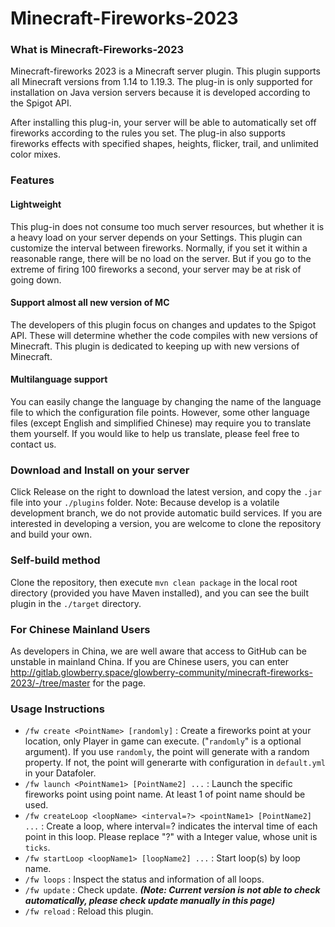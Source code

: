 # Minecraft-Fireworks-2023
### What is Minecraft-Fireworks-2023
Minecraft-fireworks 2023 is a Minecraft server plugin. This plugin supports all Minecraft versions from 1.14 to 1.19.3. The plug-in is only supported for installation on Java version servers because it is developed according to the Spigot API.

After installing this plug-in, your server will be able to automatically set off fireworks according to the rules you set. The plug-in also supports fireworks effects with specified shapes, heights, flicker, trail, and unlimited color mixes.

### Features
#### Lightweight
This plug-in does not consume too much server resources, but whether it is a heavy load on your server depends on your Settings. This plugin can customize the interval between fireworks. Normally, if you set it within a reasonable range, there will be no load on the server. But if you go to the extreme of firing 100 fireworks a second, your server may be at risk of going down.

#### Support almost all new version of MC
The developers of this plugin focus on changes and updates to the Spigot API. These will determine whether the code compiles with new versions of Minecraft. This plugin is dedicated to keeping up with new versions of Minecraft.

#### Multilanguage support
You can easily change the language by changing the name of the language file to which the configuration file points. However, some other language files (except English and simplified Chinese) may require you to translate them yourself. If you would like to help us translate, please feel free to contact us.

### Download and Install on your server
Click Release on the right to download the latest version, and copy the `.jar` file into your `./plugins` folder. Note: Because develop is a volatile development branch, we do not provide automatic build services. 
If you are interested in developing a version, you are welcome to clone the repository and build your own.

### Self-build method
Clone the repository, then execute `mvn clean package` in the local root directory (provided you have Maven installed), and you can see the built plugin in the `./target`  directory.

### For Chinese Mainland Users
As developers in China, we are well aware that access to GitHub can be unstable in mainland China. If you are Chinese users, you can enter http://gitlab.glowberry.space/glowberry-community/minecraft-fireworks-2023/-/tree/master for the page.

### Usage Instructions
- `/fw create <PointName> [randomly]` : Create a fireworks point at your location, only Player in game can execute. ("`randomly`" is a optional argument). If you use `randomly`, the point will generate with a random property. If not, the point will generarte with configuration in `default.yml` in your Datafoler.
- `/fw launch <PointName1> [PointName2] ...` : Launch the specific fireworks point using point name. At least 1 of point name should be used.
- `/fw createLoop <loopName> <interval=?> <pointName1> [PointName2] ...` : Create a loop, where interval=? indicates the interval time of each point in this loop. Please replace "?" with a Integer value, whose unit is `ticks`.
- `/fw startLoop <loopName1> [loopName2] ...` : Start loop(s) by loop name.
- `/fw loops` : Inspect the status and information of all loops.
- `/fw update` : Check update. ***(Note: Current version is not able to check automatically, please check update manually in this page)***
- `/fw reload` : Reload this plugin.
